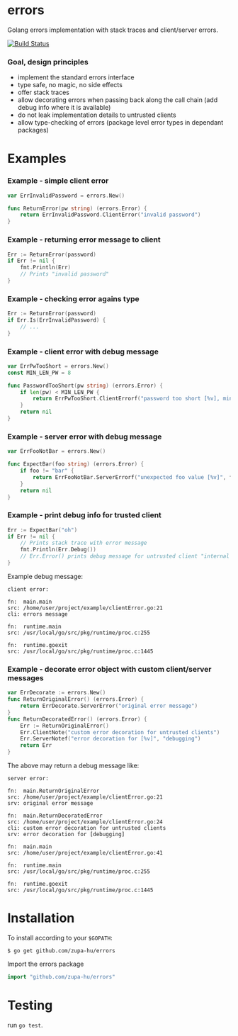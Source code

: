 # errors
Golang errors implementation with stack traces and client/server errors.

[![Build Status](https://travis-ci.org/zupa-hu/errors.svg?branch=master)](https://travis-ci.org/zupa-hu/errors)

### Goal, design principles
* implement the standard errors interface
* type safe, no magic, no side effects
* offer stack traces
* allow decorating errors when passing back along the call chain (add debug info where it is available)
* do not leak implementation details to untrusted clients
* allow type-checking of errors (package level error types in dependant packages)


# Examples
### Example - simple client error
```go
var ErrInvalidPassword = errors.New()

func ReturnError(pw string) (errors.Error) {
	return ErrInvalidPassword.ClientError("invalid password")
}
```

### Example - returning error message to client
```go
Err := ReturnError(password)
if Err != nil {
	fmt.Println(Err)
	// Prints "invalid password"
}
```

### Example - checking error agains type
```go
Err := ReturnError(password)
if Err.Is(ErrInvalidPassword) {
	// ...
}
```

### Example - client error with debug message
```go
var ErrPwTooShort = errors.New()
const MIN_LEN_PW = 8

func PasswordTooShort(pw string) (errors.Error) {
	if len(pw) < MIN_LEN_PW {
		return ErrPwTooShort.ClientErrorf("password too short [%v], minimum [%v] chars required", len(pw), MIN_LEN_PW)
	}
	return nil
}
```

### Example - server error with debug message
```go
var ErrFooNotBar = errors.New()

func ExpectBar(foo string) (errors.Error) {
	if foo != "bar" {
		return ErrFooNotBar.ServerErrorf("unexpected foo value [%v]", foo)
	}
	return nil
}
```

### Example - print debug info for trusted client
```go
Err := ExpectBar("oh")
if Err != nil {
	// Prints stack trace with error message
	fmt.Println(Err.Debug())
	// Err.Error() prints debug message for untrusted client "internal server error"
}
```
Example debug message:
```
client error:

fn:  main.main
src: /home/user/project/example/clientError.go:21
cli: errors message

fn:  runtime.main
src: /usr/local/go/src/pkg/runtime/proc.c:255

fn:  runtime.goexit
src: /usr/local/go/src/pkg/runtime/proc.c:1445
```

### Example - decorate error object with custom client/server messages
```go
var ErrDecorate := errors.New()
func ReturnOriginalError() (errors.Error) {
	return ErrDecorate.ServerError("original error message")
}
func ReturnDecoratedError() (errors.Error) {
	Err := ReturnOriginalError()
	Err.ClientNote("custom error decoration for untrusted clients")
	Err.ServerNotef("error decoration for [%v]", "debugging")
	return Err
}
```
The above may return a debug message like:
```
server error:

fn:  main.ReturnOriginalError
src: /home/user/project/example/clientError.go:21
srv: original error message

fn:  main.ReturnDecoratedError
src: /home/user/project/example/clientError.go:24
cli: custom error decoration for untrusted clients
srv: error decoration for [debugging]

fn:  main.main
src: /home/user/project/example/clientError.go:41

fn:  runtime.main
src: /usr/local/go/src/pkg/runtime/proc.c:255

fn:  runtime.goexit
src: /usr/local/go/src/pkg/runtime/proc.c:1445
```


# Installation

To install according to your `$GOPATH`:

```console
$ go get github.com/zupa-hu/errors
```

Import the errors package

```go
import "github.com/zupa-hu/errors"
```

# Testing

run `go test`.
